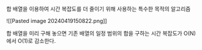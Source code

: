 합 배열을 이용하여 시간 복잡도를 더 줄이기 위해 사용하는 특수한 목적의 알고리즘

![[Pasted image 20240419150822.png]]

합 배열을 미리 구해 놓으면 기존 배열의 일정 범위의 합을 구하는 시간 복잡도가 O(N)에서 O(1)로 감소한다.